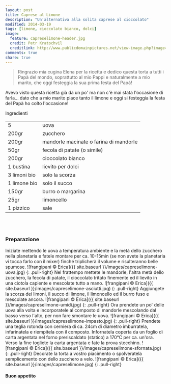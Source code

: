 ```yaml
---
layout: post
title: Caprese al Limone
description: "Un'alternativa alla solita caprese al cioccolato"
modified: 2014-03-19
tags: [limone, cioccolato bianco, dolci]
image:
  feature: capreselimone-header.jpg
  credit: Petr Kratochvil
  creditlink: http://www.publicdomainpictures.net/view-image.php?image=1453&picture=lemon&large=1
comments: true
share: true
---
```

> Ringrazio mia cugina Elena per la ricetta e dedico questa torta a tutti i Papà del mondo, soprattutto al mio Pappi e naturalmente a mio marito, che oggi festeggia la sua prima festa del Papà!

Avevo visto questa ricetta già da un po' ma non c'è mai stata l'occasione di farla... dato che a mio marito piace tanto il limone e oggi si festeggia la festa del Papà ho colto l'occasione!


<div class="ingredients">
  <div class="ingredients-title">Ingredienti</div>
  <table>
    <tbody>
      <tr>
        <td>5</td>
        <td>uova</td>
      </tr>
      <tr>
        <td>200gr</td>
        <td>zucchero</td>
      </tr>
      <tr>
        <td>200gr</td>
        <td>mandorle macinate o farina di mandorle</td>
      </tr>
      <tr>
        <td>50gr</td>
        <td>fecola di patate (o simile)</td>
      </tr>
      <tr>
        <td>200gr</td>
        <td>cioccolato bianco</td>
      </tr>
      <tr>
        <td>1 bustina</td>
        <td>lievito per dolci</td>
      </tr>
      <tr>
        <td>3 limoni bio</td>
        <td>solo la scorza</td>
      </tr>
      <tr>
        <td>1 limone bio</td>
        <td>solo il succo</td>
      </tr>
      <tr>
        <td>150gr</td>
        <td>burro o margarina</td>
      </tr>
      <tr>
        <td>25gr</td>
        <td>limoncello</td>
      </tr>
      <tr>
        <td>1 pizzico</td>
        <td>sale</td>
      </tr>
    </tbody>
  </table>
  <br></br>
</div>


<h3>
  <font color="grey">
    <i class="icon-cogs"></i>
  </font> Preparazione
</h3>

Iniziate mettendo le uova a temperatura ambiente e la metà dello zucchero nella planetaria e fatele montare per ca. 10-15min (se non avete la planetaria vi tocca farlo con il mixer) finché triplicherà il volume e risulteranno belle spumose.
![frangipani © Erica]({{ site.baseurl }}/images/capreselimone-uova.jpg)
{: .pull-right}
Nel frattempo mettete le mandorle, l'altra metà dello zucchero, la fecola di patate, il cioccolato tritato finemente ed il lievito in una ciotola capiente e mescolate tutto a mano.
![frangipani © Erica]({{ site.baseurl }}/images/capreselimone-asciutti.jpg)
{: .pull-right}
Aggiungete la scorza dei limoni, il succo di limone, il limoncello ed il burro fuso e mescolate ancora.
![frangipani © Erica]({{ site.baseurl }}/images/capreselimone-umidi.jpg)
{: .pull-right}
Ora prendete un po' delle uova alla volta e incorporatele al composto di mandorle mescolando dal basso verso l'alto, per non fare smontare le uova.
![frangipani © Erica]({{ site.baseurl }}/images/capreselimone-impasto.jpg)
{: .pull-right}
Prendete una teglia rotonda con cerniera di ca. 24cm di diametro imburratela, infarinatela e riempitela con il composto. Infornatela coperta da un foglio di carta argentata nel forno preriscaldato (statico) a 170°C per ca. un'ora. Verso la fine togliete la carta argentata e fate la prova stecchino.
![frangipani © Erica]({{ site.baseurl }}/images/capreselimone-sfornata.jpg)
{: .pull-right}
Decorate la torta a vostro piacimento o spolveratela semplicemento con dello zucchero a velo.
![frangipani © Erica]({{ site.baseurl }}/images/capreselimone.jpg)
{: .pull-right}

<h4>Buon appetito
  <font color="red">
    <i class="icon-smile"></i>
  </font>
</h4>
